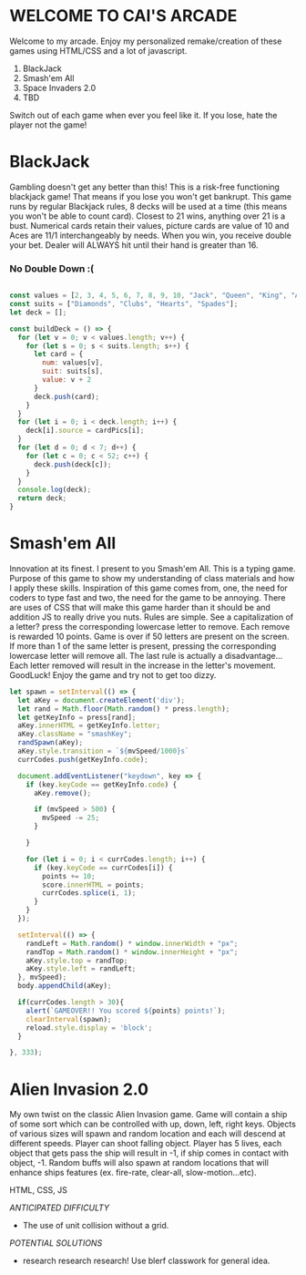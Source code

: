 # WELCOME TO CAI'S ARCADE

Welcome to my arcade. Enjoy my personalized remake/creation of these games using HTML/CSS and a lot of javascript.

1) BlackJack
2) Smash'em All
3) Space Invaders 2.0
4) TBD

Switch out of each game when ever you feel like it. If you lose, hate the player not the game!


# BlackJack

Gambling doesn't get any better than this! This is a risk-free functioning blackjack game! That means if you lose you won't get bankrupt. This game runs by regular Blackjack rules, 8 decks will be used at a time (this means you won't be able to count card). Closest to 21 wins, anything over 21 is a bust. Numerical cards retain their values, picture cards are value of 10 and Aces are 11/1 interchangeably by needs. When you win, you receive double your bet. Dealer will ALWAYS hit until their hand is greater than 16.

### No Double Down :( ###

```javascript

const values = [2, 3, 4, 5, 6, 7, 8, 9, 10, "Jack", "Queen", "King", "Ace"];
const suits = ["Diamonds", "Clubs", "Hearts", "Spades"];
let deck = [];

const buildDeck = () => {
  for (let v = 0; v < values.length; v++) {
    for (let s = 0; s < suits.length; s++) {
      let card = {
        num: values[v],
        suit: suits[s],
        value: v + 2
      }
      deck.push(card);
    }
  }
  for (let i = 0; i < deck.length; i++) {
    deck[i].source = cardPics[i];
  }
  for (let d = 0; d < 7; d++) {
    for (let c = 0; c < 52; c++) {
      deck.push(deck[c]);
    }
  }
  console.log(deck);
  return deck;
}

```
# Smash'em All

Innovation at its finest. I present to you Smash'em All. This is a typing game. Purpose of this game to show my understanding of class materials and how I apply these skills. Inspiration of this game comes from, one, the need for coders to type fast and two, the need for the game to be annoying. There are uses of CSS that will make this game harder than it should be and addition JS to really drive you nuts. Rules are simple. See a capitalization of a letter? press the corresponding lowercase letter to remove. Each remove is rewarded 10 points. Game is over if 50 letters are present on the screen. If more than 1 of the same letter is present, pressing the corresponding lowercase letter will remove all. The last rule is actually a disadvantage... Each letter removed will result in the increase in the letter's movement. GoodLuck! Enjoy the game and try not to get too dizzy.

```javascript
let spawn = setInterval(() => {
  let aKey = document.createElement('div');
  let rand = Math.floor(Math.random() * press.length);
  let getKeyInfo = press[rand];
  aKey.innerHTML = getKeyInfo.letter;
  aKey.className = "smashKey";
  randSpawn(aKey);
  aKey.style.transition = `${mvSpeed/1000}s`
  currCodes.push(getKeyInfo.code);

  document.addEventListener("keydown", key => {
    if (key.keyCode == getKeyInfo.code) {
      aKey.remove();

      if (mvSpeed > 500) {
        mvSpeed -= 25;
      }

    }

    for (let i = 0; i < currCodes.length; i++) {
      if (key.keyCode == currCodes[i]) {
        points += 10;
        score.innerHTML = points;
        currCodes.splice(i, 1);
      }
    }
  });

  setInterval(() => {
    randLeft = Math.random() * window.innerWidth + "px";
    randTop = Math.random() * window.innerHeight + "px";
    aKey.style.top = randTop;
    aKey.style.left = randLeft;
  }, mvSpeed);
  body.appendChild(aKey);

  if(currCodes.length > 30){
    alert(`GAMEOVER!! You scored ${points} points!`);
    clearInterval(spawn);
    reload.style.display = 'block';
  }

}, 333);
```

# Alien Invasion 2.0

My own twist on the classic Alien Invasion game. Game will contain a ship of some sort which can be controlled with up, down, left, right keys.
Objects of various sizes will spawn and random location and each will descend at different speeds. Player can shoot falling object. Player has 5 lives, each object that gets pass the ship will result in -1, if ship comes in contact with object, -1. Random buffs will also spawn at random locations that will enhance ships features (ex. fire-rate, clear-all, slow-motion...etc).

HTML, CSS, JS


*ANTICIPATED DIFFICULTY*
- The use of unit collision without a grid.

*POTENTIAL SOLUTIONS*
- research research research! Use blerf classwork for general idea.
